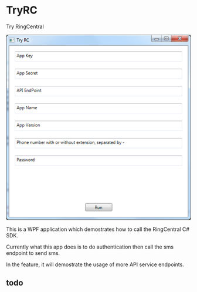 # TryRC

Try RingCentral

![TryRC](screenshot.png)

This is a WPF application which demostrates how to call the RingCentral C# SDK.

Currently what this app does is to do authentication then call the sms endpoint to send sms.

In the feature, it will demostrate the usage of more API service endpoints.


## todo
